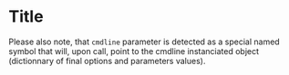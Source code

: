 # Title

Please also note, that `cmdline` parameter is detected as a special named
symbol that will, upon call, point to the cmdline instanciated object
(dictionnary of final options and parameters values).

